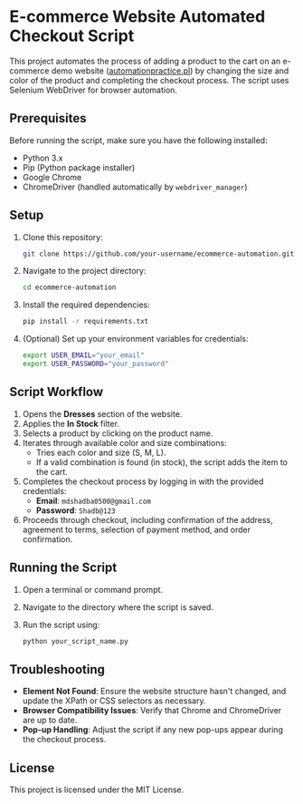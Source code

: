 
# E-commerce Website Automated Checkout Script

This project automates the process of adding a product to the cart on an e-commerce demo website ([automationpractice.pl](http://www.automationpractice.pl/index.php)) by changing the size and color of the product and completing the checkout process. The script uses Selenium WebDriver for browser automation.

## Prerequisites

Before running the script, make sure you have the following installed:

- Python 3.x
- Pip (Python package installer)
- Google Chrome
- ChromeDriver (handled automatically by `webdriver_manager`)

## Setup

1. Clone this repository:

   ```bash
   git clone https://github.com/your-username/ecommerce-automation.git
   ```

2. Navigate to the project directory:

   ```bash
   cd ecommerce-automation
   ```

3. Install the required dependencies:

   ```bash
   pip install -r requirements.txt
   ```

4. (Optional) Set up your environment variables for credentials:

   ```bash
   export USER_EMAIL="your_email"
   export USER_PASSWORD="your_password"
   ```

## Script Workflow

1. Opens the **Dresses** section of the website.
2. Applies the **In Stock** filter.
3. Selects a product by clicking on the product name.
4. Iterates through available color and size combinations:
   - Tries each color and size (S, M, L).
   - If a valid combination is found (in stock), the script adds the item to the cart.
5. Completes the checkout process by logging in with the provided credentials:
   - **Email**: `mdshadba0500@gmail.com`
   - **Password**: `Shadb@123`
6. Proceeds through checkout, including confirmation of the address, agreement to terms, selection of payment method, and order confirmation.

## Running the Script

1. Open a terminal or command prompt.
2. Navigate to the directory where the script is saved.
3. Run the script using:

   ```bash
   python your_script_name.py
   ```

## Troubleshooting

- **Element Not Found**: Ensure the website structure hasn't changed, and update the XPath or CSS selectors as necessary.
- **Browser Compatibility Issues**: Verify that Chrome and ChromeDriver are up to date.
- **Pop-up Handling**: Adjust the script if any new pop-ups appear during the checkout process.

## License

This project is licensed under the MIT License.

